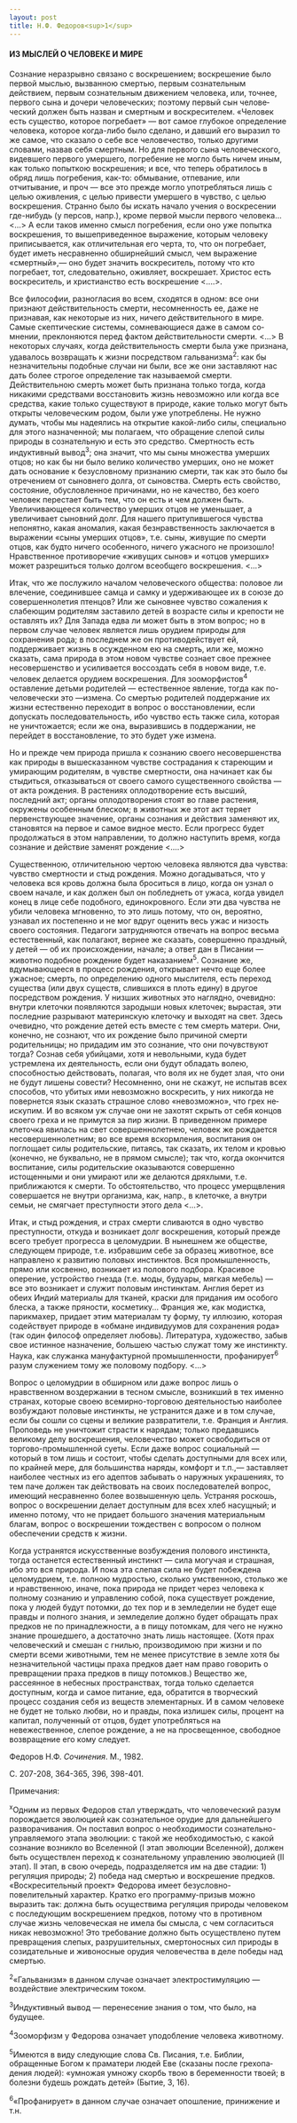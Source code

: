 ```yaml
---
layout: post
title: Н.Ф. Федоров<sup>1</sup>
---
```


#### **ИЗ МЫСЛЕЙ О ЧЕЛОВЕКЕ И МИРЕ**

Сознание неразрывно связано с воскрешением; воскрешение было первой
мыслью, вызванною смертью, первым сознательным действием, первым
сознательным движением человека, или, точнее, первого сына и дочери
человеческих; поэтому первый сын челове­ческий должен быть назван и
смертным и воскресителем. «Человек есть существо, которое погребает»
— вот самое глубокое определе­ние человека, которое когда-либо было
сделано, и давший его выразил то же самое, что сказало о себе все
человечество, только другими словами, назвав себя смертным. Но для
первого сына человеческого, видевшего первого умершего, погребение не
могло быть ничем иным, как только попыткою воскрешения; и все, что
теперь обратилось в обряд лишь погребения, как-то: обмывание,
отпевание, или отчитывание, и проч — все это прежде могло
упот­ребляться лишь с целью оживления, с целью привести
умершего в чувство, с целью воскрешения. Странно было бы искать
начало учения о воскресении где-нибудь (у персов, напр.), кроме первой
мысли первого человека... \<...\> А если таков именно смысл
погре­бения, если оно уже попытка воскрешения, то
вышеприведенное выражение, которым человеку приписывается,
как отличительная его черта, то, что он погребает, будет иметь
несравненно обширней­ший смысл, чем выражение «смертный»,— оно
будет значить воск­реситель, потому что кто погребает, тот,
следовательно, оживляет, воскрешает. Христос есть
воскреситель, и христианство есть воск­решение \<....\>.

Все философии, разногласия во всем, сходятся в одном: все они признают
действительность смерти, несомненность ее, даже не признавая, как
некоторые из них, ничего действительного в мире. Самые скептические
системы, сомневающиеся даже в самом со­мнении, преклоняются перед фактом
действительности смерти. \<...\> В некоторых случаях, когда
действительность смерти была уже признана, удавалось
возвращать к жизни посредством гальваниз­ма<sup>2</sup>: как бы
незначительны подобные случаи ни были, все же они заставляют нас дать
более строгое определение так называемой смерти. Действительною смерть
может быть признана только тогда, когда никакими средствами
восстановить жизнь невозможно или когда все средства, какие
только существуют в природе, какие только могут быть открыты
человеческим родом, были уже употреблены. Не нужно думать,
чтобы мы надеялись на открытие какой-либо силы, специально для этого
назначенной; мы полагаем, что обра­щение слепой силы природы в
сознательную и есть это средство. Смертность есть индуктивный
вывод<sup>3</sup>; она значит, что мы сыны множества умерших отцов; но
как бы ни было велико количество умерших, оно не может дать основание к
безусловному признанию смерти, так как это было бы отречением от
сыновнего долга, от сыновства. Смерть есть свойство, состояние,
обусловленное причи­нами, но не качество, без коего человек перестает
быть тем, что он есть и чем должен быть. Увеличивающееся количество
умерших отцов не уменьшает, а увеличивает сыновний долг. Для нашего
притупившегося чувства непонятно, какая аномалия, какая
безнрав­ственность заключается в выражении «сыны умерших
отцов», т.е. сыны, живущие по смерти отцов, как будто ничего особенного,
ничего ужасного не произошло\! Нравственное противоречие «живу­щих
сынов» и «отцов умерших» может разрешиться только долгом всеобщего
воскрешения. \<...\>

Итак, что же послужило началом человеческого общества: поло­вое ли
влечение, соединившее самца и самку и удерживающее их в союзе до
совершеннолетия птенцов? Или же сыновнее чувство сожаления к слабеющим
родителям заставило детей в возрасте силы и крепости не оставлять их?
Для Запада едва ли может быть в этом вопрос; но в первом случае
человек является лишь орудием природы для сохранения рода; в
последнем же он противодействует ей, поддерживает жизнь в
осужденном ею на смерть, или же, можно сказать, сама природа в
этом новом чувстве сознает свое прежнее несовершенство и усиливается
воссоздать себя в новом виде, т.е. человек делается орудием
воскрешения. Для зооморфистов<sup>4</sup> оставление детьми
родителей — естественное явление, тогда как по-человечески это
—измена. Со смертью родителей поддержание их жизни естественно
пере­ходит в вопрос о восстановлении, если допускать
последователь­ность, ибо чувство есть также сила,
которая не уничтожается; если же она, выразившись в поддержании, не
перейдет в восстановле­ние, то это будет уже измена.

Но и прежде чем природа пришла к сознанию своего несовер­шенства как
природы в вышесказанном чувстве сострадания к стареющим и умирающим
родителям, в чувстве смертности, она начинает как бы стыдиться,
отказываться от своего самого сущест­венного свойства —от акта
рождения. В растениях оплодотворение есть высший, последний акт;
органы оплодотворения стоят во главе растения, окружены особенным
блеском; в животных же этот акт теряет первенствующее значение, органы
сознания и действия заменяют их, становятся на первое и самое видное
место. Если прогресс будет продолжаться в этом направлении, то должно
насту­пить время, когда сознание и действие заменят рождение \<....\>

Существенною, отличительною чертою человека являются два чувства:
чувство смертности и стыд рождения. Можно догадываться, что у
человека вся кровь должна была броситься в лицо, когда он узнал о
своем начале, и как должен был он побледнеть от ужаса, когда увидел
конец в лице себе подобного, единокровного. Если эти два чувства не
убили человека мгновенно, то это лишь потому, что он, вероятно,
узнавал их постепенно и не мог вдруг оценить весь ужас и низость
своего состояния. Педагоги затрудняются отвечать на вопрос весьма
естественный, как полагают, вернее же сказать, совершенно праздный,
у детей — об их происхождении, начале; а ответ дан в Писании —животно
подобное рождение будет наказа­нием<sup>5</sup>. Сознание же,
вдумывающееся в процесс рождения, открыва­ет нечто еще более
ужасное; смерть, по определению одного мыслителя, есть переход
существа (или двух существ, слившихся в плоть едину) в другое
посредством рождения. У низших животных это наглядно, очевидно:
внутри клеточки появляются зародыши новых клеточек; вырастая, эти
последние разрывают материн­скую клеточку и выходят на свет. Здесь
очевидно, что рождение детей есть вместе с тем смерть матери. Они,
конечно, не сознают, что их рождение было причиной смерти
родительницы; но при­дадим им это сознание, что они
почувствуют тогда? Сознав себя убийцами, хотя и невольными,
куда будет устремлена их деятель­ность, если они будут обладать
волею, способностью действовать, полагая, что воля их не будет
злая, что они не будут лишены совести? Несомненно, они не скажут, не
испытав всех способов, что убитых ими невозможно воскресить, у них
никогда не повер­нется язык сказать страшное слово «невозможно»,
что грех не­искупим. И во всяком уж случае они не захотят скрыть от
себя концов своего греха и не примутся за пир жизни. В приведенном
примере клеточка явилась на свет совершеннолетнею, человек же
рождается несовершеннолетним; во все время вскормления,
вос­питания он поглощает силы родительские, питаясь, так
сказать, их телом и кровью (конечно, не буквально, не в прямом
смысле); так что, когда окончится воспитание, силы родительские
оказываются совершенно истощенными и они умирают или же делаются
дряхлыми, т.е. приближаются к смерти. То обстоятель­ство, что процесс
умерщвления совершается не внутри организ­ма, как, напр., в клеточке, а
внутри семьи, не смягчает преступности этого дела \<...\>.

Итак, и стыд рождения, и страх смерти сливаются в одно чувство
преступности, откуда и возникает долг воскрешения, кото­рый
прежде всего требует прогресса в целомудрии. В нынешнем же обществе,
следующем природе, т.е. избравшим себе за образец животное, все
направлено к развитию половых инстинктов. Вся промышленность,
прямо или косвенно, возникает из полового подбора. Красивое оперение,
устройство гнезда (т.е. моды, будуары, мягкая мебель) — все это
возникает и служит половым инстинктам. Англия берет из обеих
Индий материалы для тканей, краски для придания им особого блеска, а
также пряности, косметику... Фран­ция же, как модистка, парикмахер,
придает этим материалам ту форму, ту иллюзию, которая содействует
природе в «обмане инди­видуумов для сохранения рода» (так один
философ определяет любовь). Литература, художество, забыв свое
истинное назначение, большею частью служат тому же инстинкту. Наука,
как служанка мануфактурной промышленности, профанирует<sup>6</sup>
разум служением тому же половому подбору. \<...\>

Вопрос о целомудрии в обширном или даже вопрос лишь о нравственном
воздержании в тесном смысле, возникший в тех именно странах,
которые своею всемирно-торговою деятельностью наиболее возбуждают
половые инстинкты, не устранится даже и в том случае, если бы сошли со
сцены и великие развратители, т.е. Франция и Англия. Проповедь не
уничтожит страсти к нарядам; только предавшись великому делу
воскрешения, человечество мо­жет освободиться от
торгово-промышленной суеты. Если даже вопрос социальный
— который в том лишь и состоит, чтобы сделать доступными для всех или,
по крайней мере, для большинства наряды, комфорт и т.п.,— заставляет
наиболее честных из его адеп­тов забывать о наружных украшениях, то
тем паче должен так действовать на своих последователей вопрос,
имеющий несравнен­но более возвышенную цель. Устраняя роскошь,
вопрос о воскреше­нии делает доступным для всех хлеб насущный; и
именно потому, что не придает большого значения материальным благам,
вопрос о воскрешении тождествен с вопросом о полном обеспечении средств
к жизни.

Когда устранятся искусственные возбуждения полового инстин­кта, тогда
останется естественный инстинкт — сила могучая и страшная, ибо это
вся природа. И пока эта слепая сила не будет побеждена целомудрием,
т.е. полною мудростью, сколько умствен­ною, столько же и нравственною,
иначе, пока природа не придет через человека к полному сознанию и
управлению собой, пока существует рождение, пока у людей будут
потомки, до тех пор и в земледелии не будет еще правды и полного
знания, и земледелие должно будет обращать прах предков не по
принадлежности, а в пищу потомкам, для чего не нужно знание
прошедшего, а достаточ­но знать лишь настоящее. (Хотя прах
человеческий и смешан с гнилью, производимою при жизни и по
смерти всеми животными, тем не менее присутствие в земле хотя бы
незначительной частицы праха предков дает нам право говорить о
превращении праха предков в пищу потомков.) Вещество же,
рассеянное в небесных пространствах, тогда только сделается
доступным, когда и самое питание, еда, обратится в творческий
процесс создания себя из веществ элементарных. И в самом человеке
не будет не только любви, но и правды, пока излишек силы, процент на
капитал, полученный от отцов, будет употребляться на невежественное,
сле­пое рождение, а не на просвещенное, свободное возвращение его кому
следует.

Федоров Н.Ф. *Сочинения*. М., 1982.

С. 207-208, 364-365, 396, 398-401.

Примечания:

<sup>х</sup>Одним из первых Федоров стал утверждать, что человеческий
разум порождается эволюцией как сознательное орудие для даль­нейшего
разворачивания. Он поставил вопрос о необходимости
сознательно-управляемого этапа эволюции: с такой же
необходимо­стью, с какой сознание возникло во Вселенной (I этап
эволюции Вселенной), должен быть осуществлен переход к
сознательному управлению эволюцией (II этап). II этап, в свою
очередь, подразде­ляется им на две стадии: 1) регуляция природы; 2)
победа над смертью и воскрешение предков. «Воскресительный проект»
Федо­рова имеет безусловно-повелительный характер. Кратко его
про­грамму-призыв можно выразить так: должна быть осуществима
регуляция природы человеком с последующим воскрешением пред­ков,
потому что в противном случае жизнь человеческая не имела бы
смысла, с чем согласиться никак невозможно\! Это требование должно
быть осуществлено путем превращения слепых, разруши­тельных,
смертоносных сил природы в созидательные и живонос­ные
орудия человечества в деле победы над смертью.

<sup>2</sup>«Гальванизм» в данном случае означает электростимуляцию —
воздействие электрическим током.

<sup>3</sup>Индуктивный вывод — перенесение знания о том, что было, на
будущее.

<sup>4</sup>Зооморфизм у Федорова означает уподобление человека
живо­тному.

<sup>5</sup>Имеются в виду следующие слова Св. Писания, т.е. Библии,
обращенные Богом к праматери людей Еве (сказаны после грехопа­дения
людей): «умножая умножу скорбь твою в беременности твоей; в болезни
будешь рождать детей» (Бытие, 3, 16).

<sup>6</sup>«Профанирует» в данном случае означает опошление,
приниже­ние и т.н.


